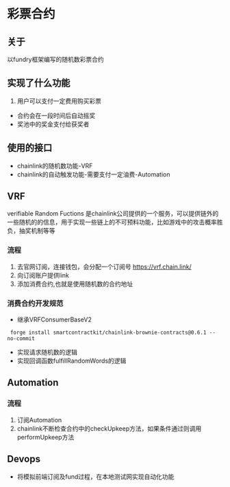 # 彩票合约

## 关于 
以fundry框架编写的随机数彩票合约


## 实现了什么功能
1. 用户可以支付一定费用购买彩票
 - 合约会在一段时间后自动摇奖
 - 奖池中的奖金支付给获奖者

## 使用的接口
 - chainlink的随机数功能-VRF
 - chainlink的自动触发功能-需要支付一定油费-Automation

## VRF
verifiable Random Fuctions 是chainlink公司提供的一个服务，可以提供链外的一些随机的的信息，用于实现一些链上的不可预料功能，比如游戏中的攻击概率胜负，抽奖机制等等
### 流程
1. 去官网订阅，连接钱包，会分配一个订阅号 https://vrf.chain.link/
2. 向订阅账户提供link
3. 添加消费合约,也就是使用随机数的合约地址

### 消费合约开发规范
- 继承VRFConsumerBaseV2

``` forge install smartcontractkit/chainlink-brownie-contracts@0.6.1 --no-commit```

- 实现请求随机数的逻辑
- 实现回调函数fulfillRandomWords的逻辑

## Automation

### 流程
1. 订阅Automation
2. chainlink不断检查合约中的checkUpkeep方法，如果条件通过则调用performUpkeep方法

## Devops
- 将模拟前端订阅及fund过程，在本地测试网实现自动化功能

